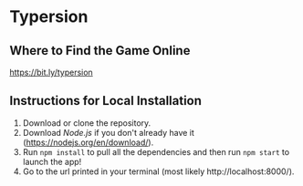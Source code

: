 # Typersion
## Where to Find the Game Online
https://bit.ly/typersion
## Instructions for Local Installation
1. Download or clone the repository.
2. Download *Node.js* if you don't already have it (https://nodejs.org/en/download/).
3. Run `npm install` to pull all the dependencies and then run `npm start` to launch the app!
4. Go to the url printed in your terminal (most likely http://localhost:8000/).


